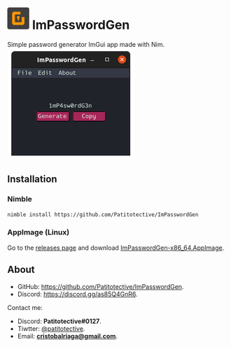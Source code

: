 # <img title="Icon" width=50 height=50 src="https://github.com/Patitotective/ImPasswordGen/blob/main/assets/icon.svg"></img> ImPasswordGen
Simple password generator ImGui app made with Nim.  
![Main window](https://github.com/Patitotective/ImPasswordGen/blob/main/screenshots/main.png) 

## Installation
### Nimble
```sh
nimble install https://github.com/Patitotective/ImPasswordGen
```
### AppImage (Linux)
Go to the [releases page](https://github.com/Patitotective/ImPasswordGen/releases/latest) and download [ImPasswordGen-x86_64.AppImage](https://github.com/Patitotective/ImPasswordGen/releases/latest/download/ImPasswordGen-x86_64.AppImage).

## About
- GitHub: https://github.com/Patitotective/ImPasswordGen.
- Discord: https://discord.gg/as85Q4GnR6.

Contact me:
- Discord: **Patitotective#0127**.
- Tiwtter: [@patitotective](https://twitter.com/patitotective).
- Email: **cristobalriaga@gmail.com**.

